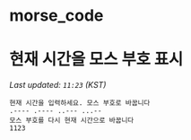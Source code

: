 # morse_code
# 현재 시간을 모스 부호 표시
<!-- MORSE_TIME_START -->
_Last updated: `11:23` (KST)_

```
현재 시간을 입력하세요. 모스 부호로 바꿉니다
.---- .---- ..--- ...--
모스 부호를 다시 현재 시간으로 바꿉니다
1123
```
<!-- MORSE_TIME_END -->
